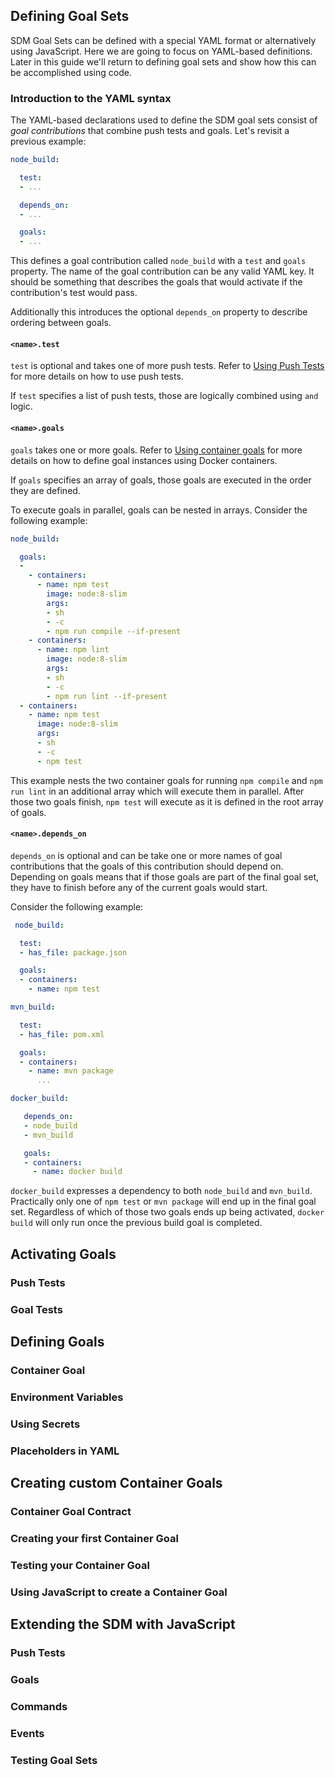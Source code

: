 ## Defining Goal Sets

SDM Goal Sets can be defined with a special YAML format or alternatively using
JavaScript. Here we are going to focus on YAML-based definitions. Later in this
guide we'll return to defining goal sets and show how this can be accomplished
using code.

### Introduction to the YAML syntax

The YAML-based declarations used to define the SDM goal sets consist of _goal
contributions_ that combine push tests and goals. Let's revisit a previous example:

```yaml
node_build:

  test:
  - ...

  depends_on:
  - ...

  goals:
  - ...
```

This defines a goal contribution called `node_build` with a `test` and `goals`
property. The name of the goal contribution can be any valid YAML key. It should
be something that describes the goals that would activate if the contribution's test
would pass.

Additionally this introduces the optional `depends_on` property to describe ordering
between goals.

#### `<name>.test`

`test` is optional and takes one of more push tests. Refer to [Using Push Tests]()
for more details on how to use push tests.

If `test` specifies a list of push tests, those are logically combined using `and`
logic.

#### `<name>.goals`

`goals` takes one or more goals. Refer to [Using container goals]() for more details
on how to define goal instances using Docker containers.

If `goals` specifies an array of goals, those goals are executed in the order they
are defined.

To execute goals in parallel, goals can be nested in arrays. Consider the following
example:

```yaml
node_build:

  goals:
  -
    - containers:
      - name: npm test
        image: node:8-slim
        args:
        - sh
        - -c
        - npm run compile --if-present
    - containers:
      - name: npm lint
        image: node:8-slim
        args:
        - sh
        - -c
        - npm run lint --if-present
  - containers:
    - name: npm test
      image: node:8-slim
      args:
      - sh
      - -c
      - npm test
```

This example nests the two container goals for running `npm compile` and `npm
run lint` in an additional array which will execute them in parallel. After
those two goals finish, `npm test` will execute as it is defined in the root
array of goals.

#### `<name>.depends_on`

`depends_on` is optional and can be take one or more names of goal contributions
that the goals of this contribution should depend on. Depending on goals means
that if those goals are part of the final goal set, they have to finish before
any of the current goals would start.

Consider the following example:

```yaml
 node_build:

  test:
  - has_file: package.json

  goals:
  - containers:
    - name: npm test

mvn_build:

  test:
  - has_file: pom.xml

  goals:
  - containers:
    - name: mvn package
      ...

docker_build:

   depends_on:
   - node_build
   - mvn_build

   goals:
   - containers:
     - name: docker build

```

`docker_build` expresses a dependency to both `node_build` and `mvn_build`.
Practically only one of `npm test` or `mvn package` will end up in the final
goal set. Regardless of which of those two goals ends up being activated,
`docker build` will only run once the previous build goal is completed.

## Activating Goals
### Push Tests
### Goal Tests

## Defining Goals
### Container Goal
### Environment Variables
### Using Secrets
### Placeholders in YAML

## Creating custom Container Goals
### Container Goal Contract
### Creating your first Container Goal
### Testing your Container Goal
### Using JavaScript to create a Container Goal

## Extending the SDM with JavaScript
### Push Tests
### Goals
### Commands
### Events
### Testing Goal Sets

